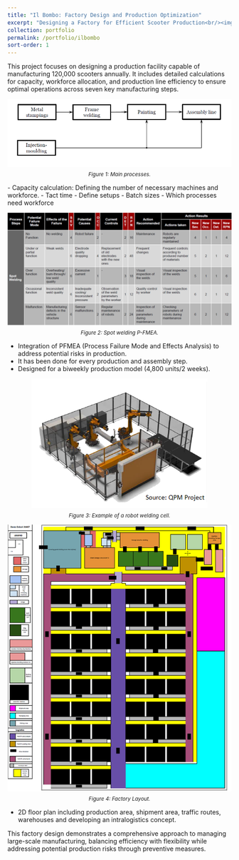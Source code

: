 ```yaml
---
title: "Il Bombo: Factory Design and Production Optimization"
excerpt: "Designing a Factory for Efficient Scooter Production<br/><img src='/images/Portfolio/Il Bombo/20241224Productionline.png'>"
collection: portfolio
permalink: /portfolio/ilbombo
sort-order: 1
---
```


This project focuses on designing a production facility capable of manufacturing 120,000 scooters annually. It includes detailed calculations for capacity, workforce allocation, and production line efficiency to ensure optimal operations across seven key manufacturing steps.  
<p align="center">
    <img src="/images/Portfolio/Il Bombo/20241224Processes.png"/>
    <br>
    <sub><i> Figure 1: Main processes.</i></sub>
</p>
- Capacity calculation: Defining the number of necessary machines and workforce. 
  - Tact time
  - Define setups
  - Batch sizes
  - Which processes need workforce


  <p align="center">
    <img src="/images/Portfolio/Il Bombo/20241224PFMEA.png"/>
    <br>
    <sub><i> Figure 2: Spot welding P-FMEA.</i></sub>

-   Integration of PFMEA (Process Failure Mode and Effects Analysis) to address potential risks in production.  
-   It has been done for every production and assembly step. 
-   Designed for a biweekly production model (4,800 units/2 weeks).
  
  <p align="center">
    <img src="/images/Portfolio/Il Bombo/20241224robotcell.png"/>
    <br>
    <sub><i> Figure 3: Example of a robot welding cell.</i></sub>
</p>
<p align="center">
    <img src="/images/Portfolio/Il Bombo/20241224_Factory_layout.png"/>
    <br>
    <sub><i> Figure 4: Factory Layout.</i></sub>
</p>
 
-   2D floor plan including production area, shipment area, traffic routes, warehouses and developing an intralogistics concept.  
  
  This factory design demonstrates a comprehensive approach to managing large-scale manufacturing, balancing efficiency with flexibility while addressing potential production risks through preventive measures.